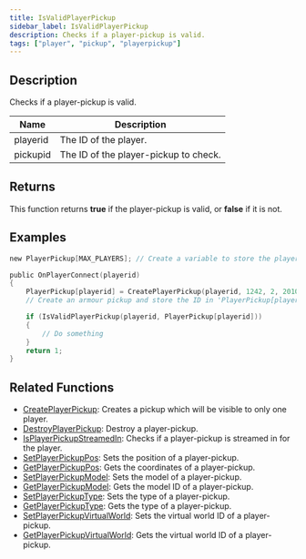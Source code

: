 ```yaml
---
title: IsValidPlayerPickup
sidebar_label: IsValidPlayerPickup
description: Checks if a player-pickup is valid.
tags: ["player", "pickup", "playerpickup"]
---
```


<VersionWarn version='omp v1.1.0.2612' />

## Description

Checks if a player-pickup is valid.

| Name     | Description                           |
|----------|---------------------------------------|
| playerid | The ID of the player.                 |
| pickupid | The ID of the player-pickup to check. |

## Returns

This function returns **true** if the player-pickup is valid, or **false** if it is not.

## Examples

```c
new PlayerPickup[MAX_PLAYERS]; // Create a variable to store the player-pickup ID in

public OnPlayerConnect(playerid)
{
    PlayerPickup[playerid] = CreatePlayerPickup(playerid, 1242, 2, 2010.0979, 1222.0642, 10.8206, -1);
    // Create an armour pickup and store the ID in 'PlayerPickup[playerid]'

    if (IsValidPlayerPickup(playerid, PlayerPickup[playerid]))
    {
        // Do something
    }
    return 1;
}
```

## Related Functions

- [CreatePlayerPickup](CreatePlayerPickup): Creates a pickup which will be visible to only one player.
- [DestroyPlayerPickup](DestroyPlayerPickup): Destroy a player-pickup.
- [IsPlayerPickupStreamedIn](IsPlayerPickupStreamedIn): Checks if a player-pickup is streamed in for the player.
- [SetPlayerPickupPos](SetPlayerPickupPos): Sets the position of a player-pickup.
- [GetPlayerPickupPos](GetPlayerPickupPos): Gets the coordinates of a player-pickup.
- [SetPlayerPickupModel](SetPlayerPickupModel): Sets the model of a player-pickup.
- [GetPlayerPickupModel](GetPlayerPickupModel): Gets the model ID of a player-pickup.
- [SetPlayerPickupType](SetPlayerPickupType): Sets the type of a player-pickup.
- [GetPlayerPickupType](GetPlayerPickupType): Gets the type of a player-pickup.
- [SetPlayerPickupVirtualWorld](SetPlayerPickupVirtualWorld): Sets the virtual world ID of a player-pickup.
- [GetPlayerPickupVirtualWorld](GetPlayerPickupVirtualWorld): Gets the virtual world ID of a player-pickup.
